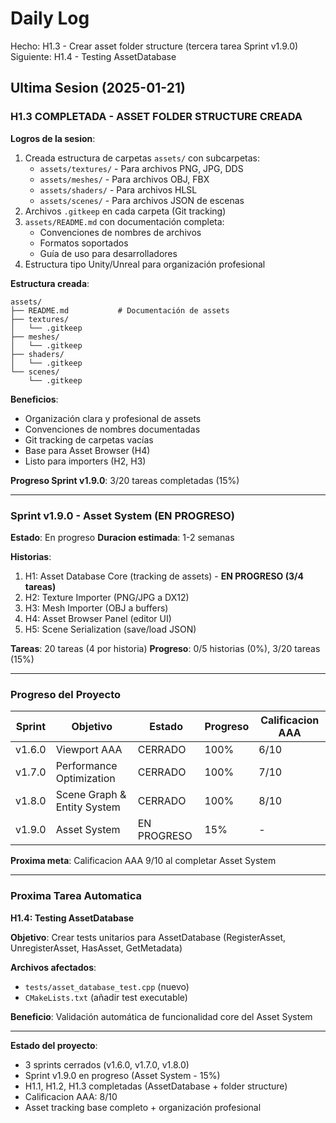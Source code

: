 ﻿# Daily Log

Hecho: H1.3 - Crear asset folder structure (tercera tarea Sprint v1.9.0)
Siguiente: H1.4 - Testing AssetDatabase

## Ultima Sesion (2025-01-21)

### H1.3 COMPLETADA - ASSET FOLDER STRUCTURE CREADA

**Logros de la sesion**:
1. Creada estructura de carpetas `assets/` con subcarpetas:
   - `assets/textures/` - Para archivos PNG, JPG, DDS
   - `assets/meshes/` - Para archivos OBJ, FBX
   - `assets/shaders/` - Para archivos HLSL
   - `assets/scenes/` - Para archivos JSON de escenas
2. Archivos `.gitkeep` en cada carpeta (Git tracking)
3. `assets/README.md` con documentación completa:
   - Convenciones de nombres de archivos
   - Formatos soportados
   - Guía de uso para desarrolladores
4. Estructura tipo Unity/Unreal para organización profesional

**Estructura creada**:
```
assets/
├── README.md           # Documentación de assets
├── textures/
│   └── .gitkeep
├── meshes/
│   └── .gitkeep
├── shaders/
│   └── .gitkeep
└── scenes/
    └── .gitkeep
```

**Beneficios**:
- Organización clara y profesional de assets
- Convenciones de nombres documentadas
- Git tracking de carpetas vacías
- Base para Asset Browser (H4)
- Listo para importers (H2, H3)

**Progreso Sprint v1.9.0**: 3/20 tareas completadas (15%)

---

### Sprint v1.9.0 - Asset System (EN PROGRESO)

**Estado**: En progreso
**Duracion estimada**: 1-2 semanas

**Historias**:
1. H1: Asset Database Core (tracking de assets) - **EN PROGRESO (3/4 tareas)**
2. H2: Texture Importer (PNG/JPG a DX12)
3. H3: Mesh Importer (OBJ a buffers)
4. H4: Asset Browser Panel (editor UI)
5. H5: Scene Serialization (save/load JSON)

**Tareas**: 20 tareas (4 por historia)
**Progreso**: 0/5 historias (0%), 3/20 tareas (15%)

---

### Progreso del Proyecto

| Sprint | Objetivo | Estado | Progreso | Calificacion AAA |
|--------|----------|--------|----------|------------------|
| v1.6.0 | Viewport AAA | CERRADO | 100% | 6/10 |
| v1.7.0 | Performance Optimization | CERRADO | 100% | 7/10 |
| v1.8.0 | Scene Graph & Entity System | CERRADO | 100% | 8/10 |
| v1.9.0 | Asset System | EN PROGRESO | 15% | - |

**Proxima meta**: Calificacion AAA 9/10 al completar Asset System

---

### Proxima Tarea Automatica

**H1.4: Testing AssetDatabase**

**Objetivo**: Crear tests unitarios para AssetDatabase (RegisterAsset, UnregisterAsset, HasAsset, GetMetadata)

**Archivos afectados**: 
- `tests/asset_database_test.cpp` (nuevo)
- `CMakeLists.txt` (añadir test executable)

**Beneficio**: Validación automática de funcionalidad core del Asset System

---

**Estado del proyecto**: 
- 3 sprints cerrados (v1.6.0, v1.7.0, v1.8.0)
- Sprint v1.9.0 en progreso (Asset System - 15%)
- H1.1, H1.2, H1.3 completadas (AssetDatabase + folder structure)
- Calificacion AAA: 8/10
- Asset tracking base completo + organización profesional


